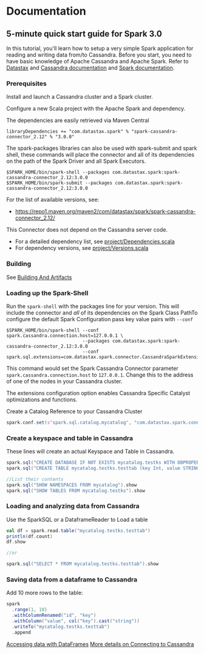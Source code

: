 # Documentation

## 5-minute quick start guide for Spark 3.0

In this tutorial, you'll learn how to setup a very simple Spark application for reading and writing data from/to Cassandra.
Before you start, you need to have basic knowledge of Apache Cassandra and Apache Spark.
Refer to [Datastax](https://docs.datastax.com/en/) and [Cassandra documentation](https://cassandra.apache.org/doc/latest/getting_started/index.html)
and [Spark documentation](https://spark.apache.org/docs/latest/). 

### Prerequisites

Install and launch a Cassandra cluster and a Spark cluster.   

Configure a new Scala project with the Apache Spark and dependency.

The dependencies are easily retrieved via Maven Central 

    libraryDependencies += "com.datastax.spark" % "spark-cassandra-connector_2.12" % "3.0.0"
 
The spark-packages libraries can also be used with spark-submit and spark shell, these
commands will place the connector and all of its dependencies on the path of the
Spark Driver and all Spark Executors.
   
    $SPARK_HOME/bin/spark-shell --packages com.datastax.spark:spark-cassandra-connector_2.12:3.0.0
    $SPARK_HOME/bin/spark-submit --packages com.datastax.spark:spark-cassandra-connector_2.12:3.0.0
   
For the list of available versions, see:
- https://repo1.maven.org/maven2/com/datastax/spark/spark-cassandra-connector_2.12/
 
This Connector does not depend on the Cassandra server code.

 - For a detailed dependency list, see [project/Dependencies.scala](../project/Dependencies.scala)
 - For dependency versions, see [project/Versions.scala](../project/Versions.scala)

### Building
See [Building And Artifacts](12_building_and_artifacts.md)

### Loading up the Spark-Shell

Run the `spark-shell` with the packages line for your version. This will include the connector
and *all* of its dependencies on the Spark Class PathTo configure
the default Spark Configuration pass key value pairs with `--conf`

    $SPARK_HOME/bin/spark-shell --conf spark.cassandra.connection.host=127.0.0.1 \
                                --packages com.datastax.spark:spark-cassandra-connector_2.12:3.0.0
                                --conf spark.sql.extensions=com.datastax.spark.connector.CassandraSparkExtensions

This command would set the Spark Cassandra Connector parameter 
`spark.cassandra.connection.host` to `127.0.0.1`. Change this
to the address of one of the nodes in your Cassandra cluster.

The extensions configuration option enables Cassandra Specific Catalyst
optimizations and functions.
 
Create a Catalog Reference to your Cassandra Cluster

```scala
spark.conf.set(s"spark.sql.catalog.mycatalog", "com.datastax.spark.connector.datasource.CassandraCatalog")
```

### Create a keyspace and table in Cassandra
These lines will create an actual Keyspace and Table in Cassandra.
```scala
spark.sql("CREATE DATABASE IF NOT EXISTS mycatalog.testks WITH DBPROPERTIES (class='SimpleStrategy',replication_factor='1')")
spark.sql("CREATE TABLE mycatalog.testks.testtab (key Int, value STRING) USING cassandra PARTITIONED BY (key)")

//List their contents
spark.sql("SHOW NAMESPACES FROM mycatalog").show
spark.sql("SHOW TABLES FROM mycatalog.testks").show
```

### Loading and analyzing data from Cassandra
Use the SparkSQL or a DataframeReader to Load a table

```scala
val df = spark.read.table("mycatalog.testks.testtab")
println(df.count)
df.show

//or

spark.sql("SELECT * FROM mycatalog.testks.testtab").show
```

### Saving data from a dataframe to Cassandra  
Add 10 more rows to the table:

```scala
spark
  .range(1, 10)
  .withColumnRenamed("id", "key")
  .withColumn("value", col("key").cast("string"))
  .writeTo("mycatalog.testks.testtab")
  .append
```

[Accessing data with DataFrames](14_data_frames.md)
[More details on Connecting to Cassandra](1_connecting.md)

